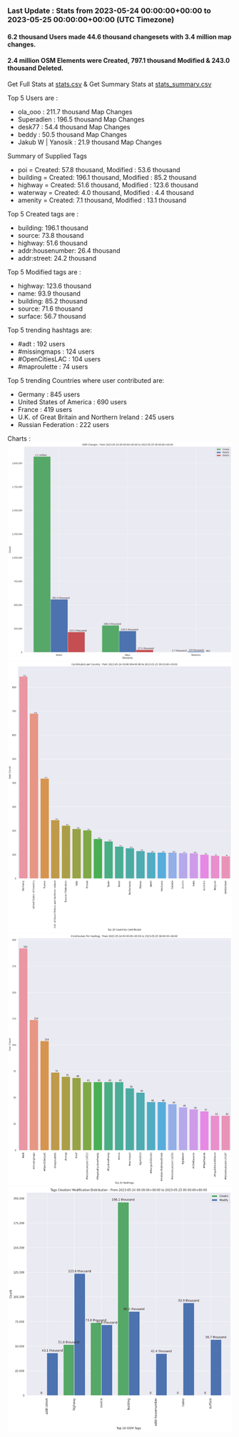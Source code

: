 ### Last Update : Stats from 2023-05-24 00:00:00+00:00 to 2023-05-25 00:00:00+00:00 (UTC Timezone)

#### 6.2 thousand Users made 44.6 thousand changesets with 3.4 million map changes.
#### 2.4 million OSM Elements were Created, 797.1 thousand Modified & 243.0 thousand Deleted.
Get Full Stats at [stats.csv](/stats/Global/Daily/stats.csv)
 & Get Summary Stats at [stats_summary.csv](/stats/Global/Daily/stats_summary.csv)

Top 5 Users are : 
- ola_ooo : 211.7 thousand Map Changes
- Superadlen : 196.5 thousand Map Changes
- desk77 : 54.4 thousand Map Changes
- beddy : 50.5 thousand Map Changes
- Jakub W | Yanosik : 21.9 thousand Map Changes

Summary of Supplied Tags
- poi = Created: 57.8 thousand, Modified : 53.6 thousand
- building = Created: 196.1 thousand, Modified : 85.2 thousand
- highway = Created: 51.6 thousand, Modified : 123.6 thousand
- waterway = Created: 4.0 thousand, Modified : 4.4 thousand
- amenity = Created: 7.1 thousand, Modified : 13.1 thousand


Top 5 Created tags are :
- building: 196.1 thousand
- source: 73.8 thousand
- highway: 51.6 thousand
- addr:housenumber: 26.4 thousand
- addr:street: 24.2 thousand


Top 5 Modified tags are :
- highway: 123.6 thousand
- name: 93.9 thousand
- building: 85.2 thousand
- source: 71.6 thousand
- surface: 56.7 thousand


Top 5 trending hashtags are:
- #adt : 192 users
- #missingmaps : 124 users
- #OpenCitiesLAC : 104 users
- #maproulette : 74 users


Top 5 trending Countries where user contributed are:
- Germany : 845 users
- United States of America : 690 users
- France : 419 users
- U.K. of Great Britain and Northern Ireland : 245 users
- Russian Federation : 222 users


 Charts : 
![Alt text](./stats_osm_changes.png) 
![Alt text](./stats_users_per_country.png) 
![Alt text](./stats_users_per_hashtag.png) 
![Alt text](./stats_tags.png) 
